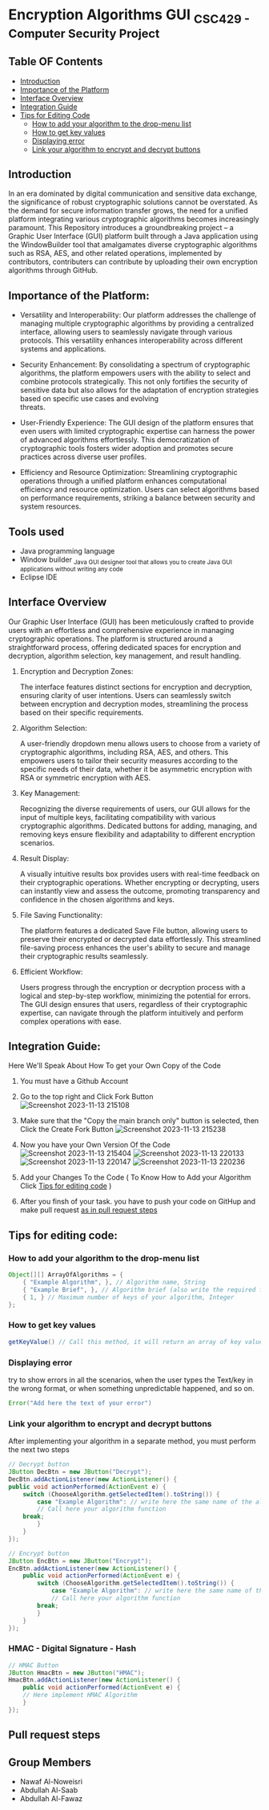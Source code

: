 # Encryption Algorithms GUI <sub>CSC429 - Computer Security Project</sub>
## Table OF Contents
- [Introduction ](#Introduction)
- [Importance of the Platform](#Importance-of-the-Platform)
- [Interface Overview](#Interface-OverView)
- [Integration Guide](#Integration-Guide)
- [Tips for Editing Code](#Tips-for-Editng-code)
 	- [How to add your algorithm to the drop-menu list](#How-to-add-your-algorithm-to-the-drop-menu-list)
   	- [How to get key values](How-to-get-key-values)
  	- [Displaying error](Displaying-error)
  	- [Link your algorithm to encrypt and decrypt buttons](Link-your-algorithm-to-encrypt-and-decrypt-buttons)

## Introduction
In an era dominated by digital communication and sensitive data exchange, the significance of robust cryptographic solutions cannot be overstated. 
As the demand for secure information transfer grows, the need for a unified platform integrating various cryptographic algorithms becomes increasingly paramount. This Repository introduces a groundbreaking project – a Graphic User Interface (GUI) platform built through a Java application using the WindowBuilder tool 
 that amalgamates diverse cryptographic algorithms such as RSA, AES, and other related operations, implemented by contributors, contributers can contribute by uploading their own encryption algorithms through GitHub. 


## Importance of the Platform:

- Versatility and Interoperability:
    Our platform addresses the challenge of managing multiple cryptographic algorithms by providing a centralized interface, allowing users to seamlessly navigate through various protocols. This versatility enhances interoperability across different systems and applications.

- Security Enhancement:
   By consolidating a spectrum of cryptographic algorithms, the platform empowers users with the ability to select and combine protocols strategically.
  This not only fortifies the security of sensitive data but also allows for the adaptation of encryption strategies based on specific use cases and evolving       
  threats.

- User-Friendly Experience:
    The GUI design of the platform ensures that even users with limited cryptographic expertise can harness the power of advanced algorithms effortlessly.
  This democratization of cryptographic tools fosters wider adoption and promotes secure practices across diverse user profiles.
  
- Efficiency and Resource Optimization:
    Streamlining cryptographic operations through a unified platform enhances computational efficiency and resource optimization.
  Users can select algorithms based on  performance requirements, striking a balance between security and system resources.

 
## Tools used
  - Java programming language
  - Window builder <sub> Java GUI designer tool that allows you to create Java GUI applications without writing any code </sub>
  - Eclipse IDE

## Interface Overview

Our Graphic User Interface (GUI) has been meticulously crafted to provide users with an effortless and comprehensive experience in managing cryptographic operations. The platform is structured around a straightforward process, offering dedicated spaces for encryption and decryption, algorithm selection, key management, and result handling.


1. Encryption and Decryption Zones:
   
	  The interface features distinct sections for encryption and decryption, ensuring clarity of user intentions.
	Users can seamlessly switch between encryption and decryption modes, streamlining the process based on their specific requirements.

2. Algorithm Selection:
   
	  A user-friendly dropdown menu allows users to choose from a variety of cryptographic algorithms, including RSA, AES, and others.
	This empowers users to tailor their security measures according to the specific needs of their data, whether it be asymmetric encryption with RSA or symmetric encryption with AES.

4. Key Management:
   
	  Recognizing the diverse requirements of users, our GUI allows for the input of multiple keys, facilitating compatibility with various cryptographic algorithms.
	Dedicated buttons for adding, managing, and removing keys ensure flexibility and adaptability to different encryption scenarios.

4. Result Display:
   
	  A visually intuitive results box provides users with real-time feedback on their cryptographic operations.
	Whether encrypting or decrypting, users can instantly view and assess the outcome, promoting transparency and confidence in the chosen algorithms and keys.

5. File Saving Functionality:
   
	  The platform features a dedicated Save File button, allowing users to preserve their encrypted or decrypted data effortlessly.
	This streamlined file-saving process enhances the user's ability to secure and manage their cryptographic results seamlessly.

6. Efficient Workflow:
   
	  Users progress through the encryption or decryption process with a logical and step-by-step workflow, minimizing the potential for errors.
	The GUI design ensures that users, regardless of their cryptographic expertise, can navigate through the platform intuitively and perform complex operations with ease.

## Integration Guide:
Here We'll Speak About How To get your Own Copy of the Code
1. You must have a Github Account 

2. Go to the top right and Click Fork Button
![Screenshot 2023-11-13 215108](https://github.com/Noweisri/Encryption-Algorithms-GUI/assets/103143696/78968f87-2215-437d-9c4c-e498f51f1512)

3. Make sure that the "Copy the main branch only" button is selected, then Click the Create Fork Button 
![Screenshot 2023-11-13 215238](https://github.com/Noweisri/Encryption-Algorithms-GUI/assets/103143696/95296f97-e8d6-4378-ad1c-092a48c7b407)

4. Now you have your Own Version Of the Code
![Screenshot 2023-11-13 215404](https://github.com/Noweisri/Encryption-Algorithms-GUI/assets/103143696/8a02d105-a223-4ae5-aed9-20798f2576e6)
![Screenshot 2023-11-13 220133](https://github.com/Noweisri/Encryption-Algorithms-GUI/assets/103143696/8b1d129a-38df-4244-babe-74936706f14a)
![Screenshot 2023-11-13 220147](https://github.com/Noweisri/Encryption-Algorithms-GUI/assets/103143696/142e6576-5cff-4489-a30c-42ee61b6d4ad)
![Screenshot 2023-11-13 220236](https://github.com/Noweisri/Encryption-Algorithms-GUI/assets/103143696/53acc808-415b-422f-9b67-79544a0f1dfd)

5. Add your Changes To the Code ( To Know How to Add your Algorithm Click [Tips for editing code](#Tips-for-editing-code) )

6. After you finsh of your task. you have to push your code on GitHup and make pull request [as in pull request steps](#Pull-request-steps)  


## Tips for editing code:

### How to add your algorithm to the drop-menu list 
```Java
Object[][] ArrayOfAlgorithms = {
	{ "Example Algorithm", }, // Algorithm name, String
	{ "Example Brief", }, // Algorithm brief (also write the required format of writing the keys), String
	{ 1, } // Maximum number of keys of your algorithm, Integer
};
```
### How to get key values
```Java
getKeyValue() // Call this method, it will return an array of key values
```

### Displaying error
try to show errors in all the scenarios, when the user types the Text/key in the wrong format, or when something unpredictable happened, and so on.
```java
Error("Add here the text of your error")
```

### Link your algorithm to encrypt and decrypt buttons
After implementing your algorithm in a separate method, you must perform the next two steps

```java
// Decrypt button
JButton DecBtn = new JButton("Decrypt");
DecBtn.addActionListener(new ActionListener() {
public void actionPerformed(ActionEvent e) {
	switch (ChooseAlgorithm.getSelectedItem().toString()) {
		case "Example Algorithm": // write here the same name of the algorithm that you wrote in line 74
		// Call here your algorithm function
	break;
		}
	}
});
```
```java
// Encrypt button
JButton EncBtn = new JButton("Encrypt");
EncBtn.addActionListener(new ActionListener() {
	public void actionPerformed(ActionEvent e) {
		switch (ChooseAlgorithm.getSelectedItem().toString()) {
			case "Example Algorithm": // write here the same name of the algorithm that you wrote in line 74
			// Call here your algorithm function
		break;
		}
	}
});
```

### HMAC - Digital Signature - Hash
```Java
// HMAC Button
JButton HmacBtn = new JButton("HMAC");
HmacBtn.addActionListener(new ActionListener() {
	public void actionPerformed(ActionEvent e) {
	// Here implement HMAC Algorithm
	}
});
```


## Pull request steps

## Group Members
- Nawaf Al-Noweisri
- Abdullah Al-Saab
- Abdullah Al-Fawaz


